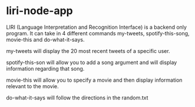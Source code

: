 # liri-node-app
LIRI (Language Interpretation and Recognition Interface) is a backend only program. It can take in 4 different commands my-tweets, spotify-this-song, movie-this and do-what-it-says. 

my-tweets will display the 20 most recent tweets of a specific user.

spotify-this-son will allow you to add a song argument and will display information regarding that song.

movie-this will allow you to specify a movie and then display information relevant to the movie.

do-what-it-says will follow the directions in the random.txt
